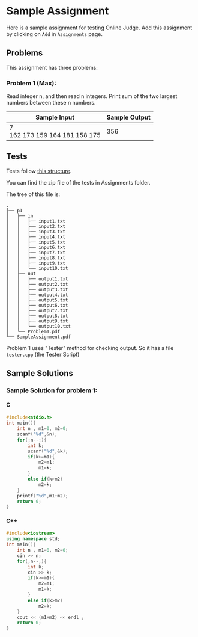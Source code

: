 # Sample Assignment

Here is a sample assignment for testing Online Judge. Add this assignment by clicking on `Add` in `Assignments` page.

## Problems

This assignment has three problems:

### Problem 1 (Max):
  
Read integer n, and then read n integers. Print sum of the two largest numbers between these n numbers.

| Sample Input      | Sample Output |
| ----------------- | ------------- |
| 7<br/>162 173 159 164 181 158 175  | 356           |

## Tests

Tests follow [this structure](tests_structure.md).

You can find the zip file of the tests in Assignments folder.

The tree of this file is:

    .
    ├── p1
    │   ├── in
    │   │   ├── input1.txt
    │   │   ├── input2.txt
    │   │   ├── input3.txt
    │   │   ├── input4.txt
    │   │   ├── input5.txt
    │   │   ├── input6.txt
    │   │   ├── input7.txt
    │   │   ├── input8.txt
    │   │   ├── input9.txt
    │   │   └── input10.txt
    │   ├── out
    │   │   ├── output1.txt
    │   │   ├── output2.txt
    │   │   ├── output3.txt
    │   │   ├── output4.txt
    │   │   ├── output5.txt
    │   │   ├── output6.txt
    │   │   ├── output7.txt
    │   │   ├── output8.txt
    │   │   ├── output9.txt
    │   │   └── output10.txt   
    │   └── Problem1.pdf
    └── SampleAssignment.pdf


Problem 1 uses "Tester" method for checking output. So it has a file `tester.cpp` (the Tester Script)

## Sample Solutions

### Sample Solution for problem 1:

#### C

```c
#include<stdio.h>
int main(){
	int n , m1=0, m2=0;
	scanf("%d",&n);
	for(;n--;){
		int k;
		scanf("%d",&k);
		if(k>=m1){
			m2=m1;
			m1=k;
		}
		else if(k>m2)
			m2=k;
	}
	printf("%d",m1+m2);
	return 0;
}
```

#### C++

```cpp
#include<iostream>
using namespace std;
int main(){
	int n , m1=0, m2=0;
	cin >> n;
	for(;n--;){
		int k;
		cin >> k;
		if(k>=m1){
			m2=m1;
			m1=k;
		}
		else if(k>m2)
			m2=k;
	}
	cout << (m1+m2) << endl ;
	return 0;
}
```
